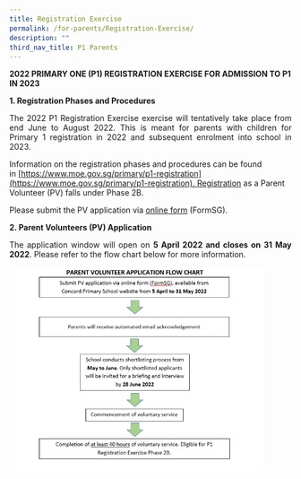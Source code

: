 ```yaml
---
title: Registration Exercise
permalink: /for-parents/Registration-Exercise/
description: ""
third_nav_title: P1 Parents
---
```

**2022 PRIMARY ONE (P1) REGISTRATION EXERCISE FOR ADMISSION TO P1 IN 2023**

  

**1\. Registration Phases and Procedures**

<p style="text-align:justify">The 2022 P1 Registration Exercise exercise will tentatively take place from end June to August 2022. This is meant for parents with children for Primary 1 registration in 2022 and subsequent enrolment into school in 2023.

Information on the registration phases and procedures can be found in [https://www.moe.gov.sg/primary/p1-registration](https://www.moe.gov.sg/primary/p1-registration). Registration as a Parent Volunteer (PV) falls under Phase 2B.

Please submit the PV application via [online form](https://form.gov.sg/5e4dd3c087faa30011fc6bf4) (FormSG).

  

**2\. Parent Volunteers (PV) Application**

<p style="text-align:justify">The application window will open on <b>5 April 2022 and closes on 31 May 2022</b>. Please refer to the flow chart below for more information.

<img style="width:90%" src="/images/PV Application Flowchart.png"><br>